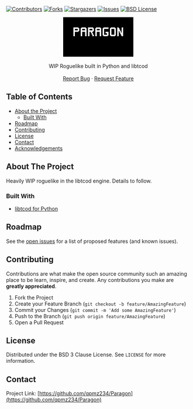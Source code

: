 <!--
*** Thanks for checking out this README Template. If you have a suggestion that would
*** make this better, please fork the repo and create a pull request or simply open
*** an issue with the tag "enhancement".
*** Thanks again! Now go create something AMAZING! :D
***
***
***
*** To avoid retyping too much info. Do a search and replace for the following:
*** github_username, repo_name, twitter_handle, email
-->





<!-- PROJECT SHIELDS -->
<!--
*** I'm using markdown "reference style" links for readability.
*** Reference links are enclosed in brackets [ ] instead of parentheses ( ).
*** See the bottom of this document for the declaration of the reference variables
*** for contributors-url, forks-url, etc. This is an optional, concise syntax you may use.
*** https://www.markdownguide.org/basic-syntax/#reference-style-links
-->
[![Contributors][contributors-shield]][contributors-url]
[![Forks][forks-shield]][forks-url]
[![Stargazers][stars-shield]][stars-url]
[![Issues][issues-shield]][issues-url]
[![BSD License][license-shield]][license-url]


<!-- PROJECT LOGO -->
<p align="center">
  <a href="https://github.com/qpmz234/Paragon">
    <img src="src/resources/menu.png" alt="Logo" width="192" height="108">
  </a>
  <p align="center">
    WIP Roguelike built in Python and libtcod
    <br />
    <br />
    <a href="https://github.com/qpmz234/Paragon/issues">Report Bug</a>
    ·
    <a href="https://github.com/qpmz234/Paragon/issues">Request Feature</a>
  </p>
</p>



<!-- TABLE OF CONTENTS -->
## Table of Contents

* [About the Project](#about-the-project)
  * [Built With](#built-with)
* [Roadmap](#roadmap)
* [Contributing](#contributing)
* [License](#license)
* [Contact](#contact)
* [Acknowledgements](#acknowledgements)



<!-- ABOUT THE PROJECT -->
## About The Project

Heavily WIP roguelike in the libtcod engine. Details to follow.


### Built With

* [libtcod for Python](https://github.com/libtcod/python-tcod)



<!-- ROADMAP -->
## Roadmap

See the [open issues](https://github.com/qpmz234/Paragon/issues) for a list of proposed features (and known issues).



<!-- CONTRIBUTING -->
## Contributing

Contributions are what make the open source community such an amazing place to be learn, inspire, and create. Any contributions you make are **greatly appreciated**.

1. Fork the Project
2. Create your Feature Branch (`git checkout -b feature/AmazingFeature`)
3. Commit your Changes (`git commit -m 'Add some AmazingFeature'`)
4. Push to the Branch (`git push origin feature/AmazingFeature`)
5. Open a Pull Request



<!-- LICENSE -->
## License

Distributed under the BSD 3 Clause License. See `LICENSE` for more information.



<!-- CONTACT -->
## Contact

Project Link: [https://github.com/qpmz234/Paragon](https://github.com/qpmz234/Paragon)






<!-- MARKDOWN LINKS & IMAGES -->
<!-- https://www.markdownguide.org/basic-syntax/#reference-style-links -->
[contributors-shield]: https://img.shields.io/github/contributors/qpmz234/repo.svg?style=flat-square
[contributors-url]: https://github.com/qpmz234/Paragon/graphs/contributors
[forks-shield]: https://img.shields.io/github/forks/qpmz234/Paragon.svg?style=flat-square
[forks-url]: https://github.com/qpmz234/Paragon/network/members
[stars-shield]: https://img.shields.io/github/stars/qpmz234/Paragon.svg?style=flat-square
[stars-url]: https://github.com/qpmz234/Paragon/stargazers
[issues-shield]: https://img.shields.io/github/issues/qpmz234/Paragon.svg?style=flat-square
[issues-url]: https://github.com/qpmz234/Paragon/issues
[license-shield]: https://img.shields.io/github/license/qpmz234/Paragon.svg?style=flat-square
[license-url]: https://github.com/qpmz234/Paragon/blob/master/LICENSE.txt
[product-screenshot]: images/screenshot.png
